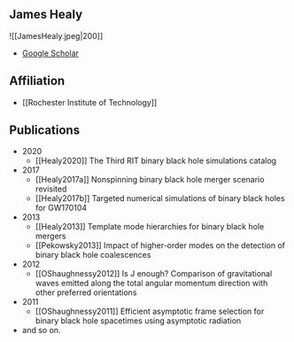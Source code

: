 ## James Healy

![[JamesHealy.jpeg|200]]

- [Google Scholar](https://scholar.google.com/citations?user=Tr1eragAAAAJ&hl=en)

## Affiliation

- [[Rochester Institute of Technology]]

## Publications

- 2020
	- [[Healy2020]] The Third RIT binary black hole simulations catalog
- 2017
	- [[Healy2017a]] Nonspinning binary black hole merger scenario revisited
	- [[Healy2017b]] Targeted numerical simulations of binary black holes for GW170104
- 2013
	- [[Healy2013]] Template mode hierarchies for binary black hole mergers
	- [[Pekowsky2013]] Impact of higher-order modes on the detection of binary black hole coalescences
- 2012
	- [[OShaughnessy2012]] Is J enough? Comparison of gravitational waves emitted along the total angular momentum direction with other preferred orientations
- 2011
	- [[OShaughnessy2011]] Efficient asymptotic frame selection for binary black hole spacetimes using asymptotic radiation
- and so on.